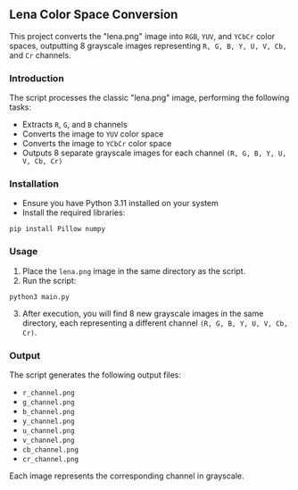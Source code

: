 ## Lena Color Space Conversion
This project converts the "lena.png" image into `RGB`, `YUV`, and `YCbCr` color spaces, outputting 8 grayscale images representing `R, G, B, Y, U, V, Cb,` and `Cr` channels.

### Introduction
The script processes the classic "lena.png" image, performing the following tasks:
- Extracts `R`, `G`, and `B` channels
- Converts the image to `YUV` color space
- Converts the image to `YCbCr` color space
- Outputs 8 separate grayscale images for each channel `(R, G, B, Y, U, V, Cb, Cr)`

### Installation
- Ensure you have Python 3.11 installed on your system
- Install the required libraries:
```
pip install Pillow numpy
```

### Usage
1. Place the `lena.png` image in the same directory as the script.
2. Run the script:
```
python3 main.py
```
3. After execution, you will find 8 new grayscale images in the same directory, each representing a different channel `(R, G, B, Y, U, V, Cb, Cr)`.

### Output
The script generates the following output files:
- `r_channel.png`
- `g_channel.png`
- `b_channel.png`
- `y_channel.png`
- `u_channel.png`
- `v_channel.png`
- `cb_channel.png`
- `cr_channel.png`

Each image represents the corresponding channel in grayscale.
